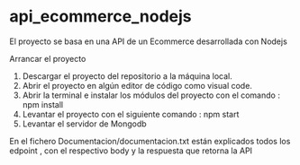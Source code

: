 # api_ecommerce_nodejs
El proyecto se basa en una API de un Ecommerce desarrollada con Nodejs

Arrancar el proyecto

1.	Descargar el proyecto del repositorio a la máquina local. 
2.	Abrir el proyecto en algún editor de código como visual code. 
3.	Abrir la terminal e instalar los módulos del proyecto con el comando : npm install
4.	Levantar el proyecto con el siguiente comando : npm start
5.	Levantar el servidor de Mongodb


En el fichero Documentacion/documentacion.txt  están explicados todos los edpoint , con el respectivo body y la respuesta que retorna la API

